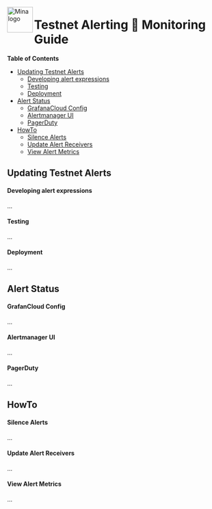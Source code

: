 <p><img src="https://storage.googleapis.com/coda-charts/Mina_Icon_Secondary_RGB_Black.png" alt="Mina logo" title="mina" align="left" height="60" /></p>

# Testnet Alerting :fire_engine: Monitoring Guide

**Table of Contents**
- [Updating Testnet Alerts](#update-testnet-alerts)
    - [Developing alert expressions](#developling)
    - [Testing](#testing)
    - [Deployment](#deployment)
- [Alert Status](#alert-status)
    - [GrafanaCloud Config](#grafancloud-config)
    - [Alertmanager UI](#alertmanager-ui)
    - [PagerDuty](#pagerduty)
- [HowTo](#howto)
    - [Silence Alerts](#silence-alerts)
    - [Update Alert Receivers](#alert-receivers)
    - [View Alert Metrics](#alert-metrics)

## Updating Testnet Alerts

#### Developing alert expressions

...

#### Testing

...

#### Deployment

...

## Alert Status

#### GrafanCloud Config

...

#### Alertmanager UI

...

#### PagerDuty

...

## HowTo

#### Silence Alerts

...

#### Update Alert Receivers

...

#### View Alert Metrics

...